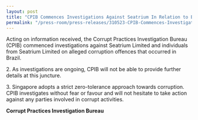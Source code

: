 ```yaml
---
layout: post
title: "CPIB Commences Investigations Against Seatrium In Relation to Business Operations in Brazil"
permalink: "/press-room/press-releases/310523-CPIB-Commences-Investigations"
---
```

Acting on information received, the Corrupt Practices Investigation Bureau (CPIB) commenced investigations against Seatrium Limited and individuals from Seatrium Limited on alleged corruption offences that occurred in Brazil.

2\. As investigations are ongoing, CPIB will not be able to provide further details at this juncture.

3\. Singapore adopts a strict zero-tolerance approach towards corruption. CPIB investigates without fear or favour and will not hesitate to take action against any parties involved in corrupt activities.

**Corrupt Practices Investigation Bureau**
